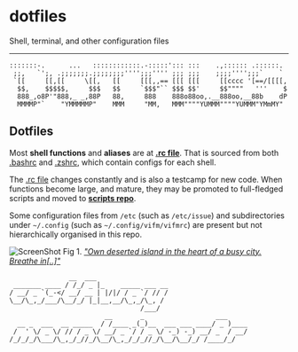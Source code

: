 # dotfiles
Shell, terminal, and other configuration files

<!--

# This repo __[moved to GitLab](https://gitlab.com/mountaineerbr/dotfiles/)__.
-->

---

    :::::::-.      ...   ::::::::::::.-:::::'::: :::    .,:::::: .::::::. 
     ;;,   `';, .;;;;;;;.;;;;;;;;'''';;;'''' ;;; ;;;    ;;;;'''';;;`    ` 
     `[[     [[,[[     \[[,   [[     [[[,,== [[[ [[[     [[cccc '[==/[[[[,
      $$,    $$$$$,     $$$   $$     `$$$"`` $$$ $$'     $$""""   '''    $
      888_,o8P'"888,_ _,88P   88,     888    888o88oo,.__888oo,__88b    dP
      MMMMP"`    "YMMMMMP"    MMM     "MM,   MMM""""YUMMM""""YUMMM"YMmMY" 


## Dotfiles

Most __shell functions__ and __aliases__ are at __[.rc file](https://gitlab.com/mountaineerbr/dotfiles/-/blob/main/.rc)__.
That is sourced from
both [.bashrc](https://gitlab.com/mountaineerbr/dotfiles/-/blob/main/.bashrc) and [.zshrc](https://gitlab.com/mountaineerbr/dotfiles/-/blob/main/.zshrc), which contain configs for each shell.

The [.rc file](https://gitlab.com/mountaineerbr/dotfiles/-/blob/main/.rc) changes constantly and is also a testcamp for new code.
When functions become large, and mature, they may be promoted to
full-fledged scripts and moved to __[scripts repo](https://gitlab.com/mountaineerbr/scripts)__.

Some configuration files from `/etc` (such as `/etc/issue`) and subdirectories under `~/.config` (such as `~/.config/vifm/vifmrc`) are present but not hierarchically organised in this repo. 

  
  

![ScreenShot](https://gitlab.com/mountaineerbr/dotfiles/-/raw/main/git_screenshot1.png)
Fig 1. [*"Own deserted island in the heart of a busy city. Breathe in[..]"*](https://www.youtube.com/watch?v=Mu3BfD6wmPg "Chilled Cow by Kupla")

  
  

                   __  ___                  
     _______ ____ / /_/ _ |_    _____ ___ __
    / __/ _ `(_-</ __/ __ | |/|/ / _ `/ // /
    \__/\_,_/___/\__/_/ |_|__,__/\_,_/\_, / 
                                     /___/  
                            __       _                  ___     
      __ _  ___  __ _____  / /____ _(_)__  ___ ___ ____/ _ )____
     /  ' \/ _ \/ // / _ \/ __/ _ `/ / _ \/ -_) -_) __/ _  / __/
    /_/_/_/\___/\_,_/_//_/\__/\_,_/_/_//_/\__/\__/_/ /____/_/   
                                                            

